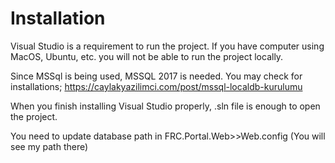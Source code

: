 # Installation

Visual Studio is a requirement to run the project. If you have computer using MacOS, Ubuntu, etc. you will not be able to run the project locally.

Since MSSql is being used, MSSQL 2017 is needed. You may check for installations; https://caylakyazilimci.com/post/mssql-localdb-kurulumu

When you finish installing Visual Studio properly, .sln file is enough to open the project.

You need to update database path in FRC.Portal.Web>>Web.config (You will see my path there)
